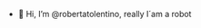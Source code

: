 - 👋 Hi, I’m @robertatolentino, really I´am a robot

<!---
robertatolentino/robertatolentino is a repository with the Tolentino Inmigration robots.
--->
